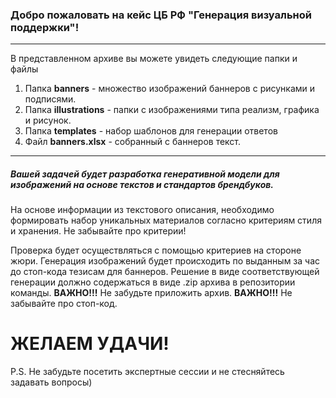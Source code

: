 ### Добро пожаловать на кейс ЦБ РФ "Генерация визуальной поддержки"!
*** 
В представленном архиве вы можете увидеть следующие папки и файлы

1. Папка **banners** - множество изображений баннеров с рисунками и подписями.
2. Папка **illustrations** - папки с изображениями типа реализм, графика и рисунок.
3. Папка **templates** - набор шаблонов для генерации ответов
3. Файл **banners.xlsx** - собранный с баннеров текст.

***

##### Вашей задачей будет разработка генеративной модели для изображений на основе текстов и стандартов брендбуков.

На основе информации из текстового описания, необходимо формировать набор уникальных материалов согласно критериям стиля и хранения. Не забывайте про критерии!

Проверка будет осуществляться с помощью критериев на стороне жюри. Генерация изображений будет происходить по выданным за час до стоп-кода тезисам для баннеров. Решение в виде соответствующей генерации должно содержаться в виде .zip архива в репозитории команды.
**ВАЖНО!!!** Не забудьте приложить архив.
**ВАЖНО!!!** Не забывайте про стоп-код.

# ЖЕЛАЕМ УДАЧИ!

P.S. Не забудьте посетить экспертные сессии и не стесняйтесь задавать вопросы)